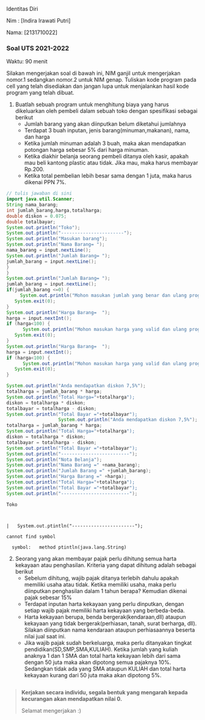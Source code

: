 Identitas Diri

Nim : [Indira Irawati Putri]

Nama: [2131710022]

### Soal UTS 2021-2022
Waktu: 90 menit

Silakan mengerjakan soal di bawah ini, NIM ganjil untuk mengerjakan nomor.1 sedangkan nomor.2 untuk NIM genap. Tuliskan
kode program pada cell yang telah disediakan dan jangan lupa untuk menjalankan hasil kode program yang telah dibuat.

1. Buatlah sebuah program untuk menghitung biaya yang harus dikeluarkan oleh pembeli dalam sebuah toko dengan spesifikasi sebagai berikut
    + Jumlah barang yang akan diinputkan belum diketahui jumlahnya
    + Terdapat 3 buah inputan, jenis barang(minuman,makanan), nama, dan harga
    + Ketika jumlah minuman adalah 3 buah, maka akan mendapatkan potongan harga sebesar 5% dari harga minuman.
    + Ketika diakhir belanja seorang pembeli ditanya oleh kasir, apakah mau beli kantong plastic atau tidak. Jika mau, maka harus membayar Rp.200.
    + Ketika total pembelian lebih besar sama dengan 1 juta, maka harus dikenai PPN 7%.


```Java
// tulis jawaban di sini
import java.util.Scanner;
String nama_barang;
int jumlah_barang,harga,totalharga;
double diskon = 0.075;
double totalbayar;
System.out.println("Toko");
System.out.ptintln("-----------------------");
System.out.println("Masukan barang");
System.out.println("Nama Barang= ");
nama_barang = input.nextLine();
System.out.println("Jumlah Barang= ");
jumlah_barang = input.nextLine();
}
}
System.out.println("Jumlah Barang= ");
jumlah_barang = input.nextLine();
if(jumlah_barang <=0) {
     System.out.println("Mohon masukan jumlah yang benar dan ulang programnya");
   System.exit(0);
}
System.out.println("Harga Barang=  ");
harga = input.nextInt();
if (harga<100) {
      System.out.println("Mohon masukan harga yang valid dan ulang programnya");
   System.exit(0);
}
System.out.println("Harga Barang=  ");
harga = input.nextInt();
if (harga<100) {
      System.out.println("Mohon masukan harga yang valid dan ulang programnya");
   System.exit(0);
}

System.out.println("Anda mendapatkan diskon 7,5%");
totalharga = jumlah_barang * harga;
System.out.println("Total Harga="+totalharga");
diskon = totalharga * diskon;
totalbayar = totalharga - diskon;
System.out.println("Total Bayar ="+totalbayar");
                   System.out.println("Anda mendapatkan diskon 7,5%");
totalharga = jumlah_barang * harga;
System.out.println("Total Harga="+totalharga");
diskon = totalharga * diskon;
totalbayar = totalharga - diskon;
System.out.println("Total Bayar ="+totalbayar");
System.out.println("-------------------------");
System.out.println("Nota Belanja");
System.out.println("Nama Barang =" +nama_barang);
System.out.println("Jumlah Barang =" +jumlah_barang);
System.out.println("Harga Barang =" +harga);
System.out.println("Total Harga="+totalharga");
System.out.println("Total Bayar ="+totalbayar");
System.out.println("-------------------------");

```

    Toko



    |   System.out.ptintln("-----------------------");

    cannot find symbol

      symbol:   method ptintln(java.lang.String)

    


2.	Seorang yang akan membayar pajak perlu dihitung semua harta kekayaan atau penghasilan. Kriteria yang dapat dihitung adalah sebagai berikut
    + Sebelum dihitung, wajib pajak ditanya terlebih dahulu apakah memiliki usaha atau tidak. Ketika memiliki usaha, maka perlu diinputkan penghasilan dalam 1 tahun berapa? Kemudian dikenai pajak sebesar 15%
    + Terdapat inputan harta kekayaan yang perlu dinputkan, dengan setiap wajib pajak memiliki harta kekayaan yang berbeda-beda.
    + Harta kekayaan berupa, benda bergerak(kendaraan,dll) ataupun kekayaan yang tidak bergerak(perhiasan, tanah, surat berharga, dll). Silakan diinputkan nama kendaraan ataupun perhiasaannya beserta nilai jual saat ini.
    + Jika wajib pajak sudah berkeluarga, maka perlu ditanyakan tingkat pendidikan(SD,SMP,SMA,KULIAH). Ketika jumlah yang kuliah anaknya 1 dan 1 SMA dan total harta kekayaan lebih dari sama dengan 50 juta maka akan dipotong semua pajaknya 10%. Sedangkan tidak ada yang SMA ataupun KULIAH dan total harta kekayaan kurang dari 50 juta maka akan dipotong 5%.


```Java

```

> **Kerjakan secara individu, segala bentuk yang mengarah kepada kecurangan akan mendapatkan nilai 0.**
>
> Selamat mengerjakan :)

